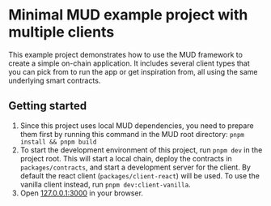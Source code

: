 # Minimal MUD example project with multiple clients

This example project demonstrates how to use the MUD framework to create a simple on-chain application. It includes several client types that you can pick from to run the app or get inspiration from, all using the same underlying smart contracts.

## Getting started

1. Since this project uses local MUD dependencies, you need to prepare them first by running this command in the MUD root directory: `pnpm install && pnpm build`
2. To start the development environment of this project, run `pnpm dev` in the project root. This will start a local chain, deploy the contracts in `packages/contracts`, and start a development server for the client. By default the react client (`packages/client-react`) will be used. To use the vanilla client instead, run `pnpm dev:client-vanilla`.
3. Open [127.0.0.1:3000](http://127.0.0.1:3000) in your browser.
